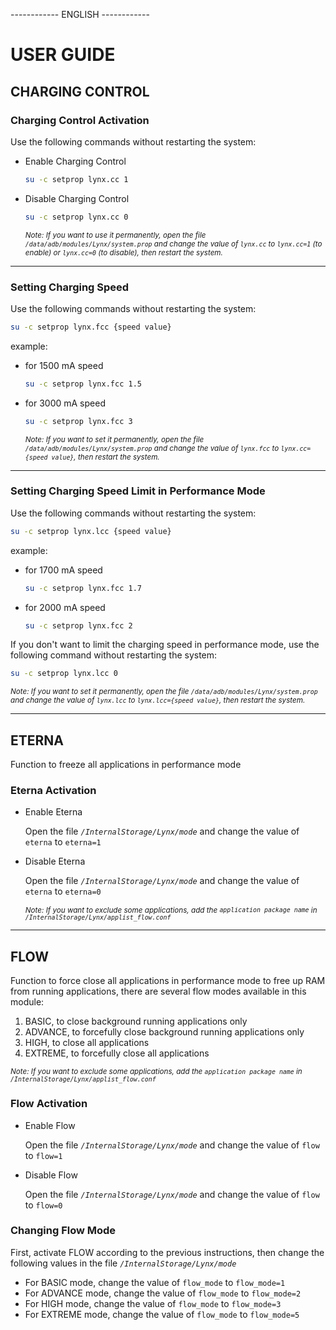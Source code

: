 ------------ ENGLISH ------------

# USER GUIDE

## CHARGING CONTROL
### Charging Control Activation
Use the following commands without restarting the system:
- Enable Charging Control
  
  ```bash
  su -c setprop lynx.cc 1
  ```
- Disable Charging Control
  ```bash
  su -c setprop lynx.cc 0
  ```

  <sub>_Note: If you want to use it permanently, open the file ``` /data/adb/modules/Lynx/system.prop ``` and change the value of ```lynx.cc``` to ```lynx.cc=1``` (to enable) or ```lynx.cc=0``` (to disable), then restart the system._</sub>
---
### Setting Charging Speed
Use the following commands without restarting the system:

  ```bash
  su -c setprop lynx.fcc {speed value}
  ```
example:
- for 1500 mA speed
  
  ```bash
  su -c setprop lynx.fcc 1.5
  ```
- for 3000 mA speed
  
  ```bash
  su -c setprop lynx.fcc 3
  ```

    <sub>_Note: If you want to set it permanently, open the file ``` /data/adb/modules/Lynx/system.prop ``` and change the value of ```lynx.fcc``` to ```lynx.cc={speed value}```, then restart the system._</sub>
---
### Setting Charging Speed Limit in Performance Mode
Use the following commands without restarting the system:

  ```bash
  su -c setprop lynx.lcc {speed value}
  ```

example:
- for 1700 mA speed
  
  ```bash
  su -c setprop lynx.fcc 1.7
  ```
- for 2000 mA speed
  
  ```bash
  su -c setprop lynx.fcc 2
  ```

If you don't want to limit the charging speed in performance mode, use the following command without restarting the system:

  ```bash
  su -c setprop lynx.lcc 0
  ```

   <sub>_Note: If you want to set it permanently, open the file ``` /data/adb/modules/Lynx/system.prop ``` and change the value of ```lynx.lcc``` to ```lynx.lcc={speed value}```, then restart the system._</sub>

---

## ETERNA
Function to freeze all applications in performance mode
### Eterna Activation
- Enable Eterna
  
  Open the file _```/InternalStorage/Lynx/mode```_ and change the value of ```eterna``` to ```eterna=1```
  
- Disable Eterna
  
  Open the file _```/InternalStorage/Lynx/mode```_ and change the value of ```eterna``` to ```eterna=0```
  
  _<sub>Note: If you want to exclude some applications, add the _`application package name`_ in _```/InternalStorage/Lynx/applist_flow.conf```_ </sub>_
---

## FLOW
Function to force close all applications in performance mode to free up RAM from running applications, there are several flow modes available in this module:
1. BASIC, to close background running applications only
2. ADVANCE, to forcefully close background running applications only
3. HIGH, to close all applications
4. EXTREME, to forcefully close all applications

_<sub>Note: If you want to exclude some applications, add the _`application package name`_ in _```/InternalStorage/Lynx/applist_flow.conf```_ </sub>_
### Flow Activation
- Enable Flow
  
  Open the file _```/InternalStorage/Lynx/mode```_ and change the value of ```flow``` to ```flow=1```
  
- Disable Flow
  
  Open the file _```/InternalStorage/Lynx/mode```_ and change the value of ```flow``` to ```flow=0```

### Changing Flow Mode
First, activate FLOW according to the previous instructions, then change the following values in the file _```/InternalStorage/Lynx/mode```_
- For BASIC mode, change the value of ```flow_mode``` to ```flow_mode=1```
- For ADVANCE mode, change the value of ```flow_mode``` to ```flow_mode=2```
- For HIGH mode, change the value of ```flow_mode``` to ```flow_mode=3```
- For EXTREME mode, change the value of ```flow_mode``` to ```flow_mode=5```

